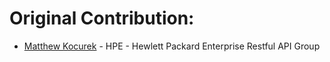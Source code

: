 # Original Contribution:

* [Matthew Kocurek](//github.com/Yergidy) - HPE - Hewlett Packard Enterprise Restful API Group
